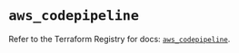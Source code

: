 # `aws_codepipeline`

Refer to the Terraform Registry for docs: [`aws_codepipeline`](https://registry.terraform.io/providers/hashicorp/aws/5.63.1/docs/resources/codepipeline).
